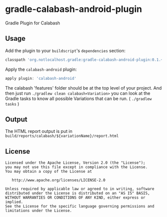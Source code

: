 gradle-calabash-android-plugin
==============================

Gradle Plugin for Calabash

Usage
-----

Add the plugin to your `buildscript`'s `dependencies` section:
```groovy
classpath 'org.notlocalhost.gradle:gradle-calabash-android-plugin:0.1.+'
```

Apply the `calabash-android` plugin:
```groovy
apply plugin: 'calabash-android'
```

The calabash 'features' folder should be at the top level of your project. 
And then just run `./gradlew clean calabash<Variation>` you can look at the 
Gradle tasks to know all possible Variations that can be run. ( `./gradlew tasks` )

Output
------

The HTML report output is put in `build/reports/calabash/${variationName}/report.html`


License
-------

    Licensed under the Apache License, Version 2.0 (the "License");
    you may not use this file except in compliance with the License.
    You may obtain a copy of the License at

       http://www.apache.org/licenses/LICENSE-2.0

    Unless required by applicable law or agreed to in writing, software
    distributed under the License is distributed on an "AS IS" BASIS,
    WITHOUT WARRANTIES OR CONDITIONS OF ANY KIND, either express or implied.
    See the License for the specific language governing permissions and
    limitations under the License.
